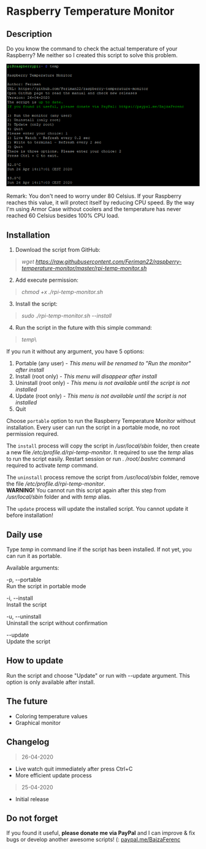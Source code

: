 # Raspberry Temperature Monitor

## Description

Do you know the command to check the actual temperature of your Raspberry? Me neither so I created this script to solve this problem.

![Screenshot](https://raw.githubusercontent.com/Feriman22/raspberry-temperature-monitor/master/raspberry-temperature-monitor-screenshot.png)

Remark: You don't need to worry under 80 Celsius. If your Raspberry reaches this value, it will protect itself by reducing CPU speed. By the way I'm using Armor Case without coolers and the temperature has never reached 60 Celsius besides 100% CPU load.

## Installation

1. Download the script from GitHub:
>*wget https://raw.githubusercontent.com/Feriman22/raspberry-temperature-monitor/master/rpi-temp-monitor.sh*
2. Add execute permission:
>*chmod +x ./rpi-temp-monitor.sh*
3. Install the script:
>*sudo ./rpi-temp-monitor.sh --install*
4. Run the script in the future with this simple command:
>*temp*\

If you run it without any argument, you have 5 options:
1. Portable (any user) - *This menu will be renamed to "Run the monitor" after install*
2. Install (root only) - *This menu will disappear after install*
3. Uninstall (root only) - *This menu is not available until the script is not installed*
4. Update (root only) - *This menu is not available until the script is not installed*
5. Quit

Choose `portable` option to run the Raspberry Temperature Monitor without installation. Every user can run the script in a portable mode, no root permission required.

The `install` process will copy the script in */usr/local/sbin* folder, then create a new file */etc/profile.d/rpi-temp-monitor*. It required to use the *temp* alias to run the script easily. Restart session or run *. /root/.bashrc* command required to activate *temp* command.

The `uninstall` process remove the script from */usr/local/sbin* folder, remove the file */etc/profile.d/rpi-temp-monitor*.\
**WARNING!** You cannot run this script again after this step from */usr/local/sbin* folder and with *temp* alias.

The `update` process will update the installed script. You cannot update it before installation!

## Daily use

Type *temp* in command line if the script has been installed. If not yet, you can run it as portable.

Available arguments:

-p, --portable\
  Run the script in portable mode

-i, --install\
  Install the script

-u, --uninstall\
  Uninstall the script without confirmation
  
--update\
  Update the script

## How to update

Run the script and choose "Update" or run with --update argument. This option is only available after install.

## The future

- Coloring temperature values
- Graphical monitor

## Changelog

>26-04-2020
- Live watch quit immediately after press Ctrl+C
- More efficient update process

>25-04-2020
- Initial release

## Do not forget

If you found it useful, **please donate me via PayPal** and I can improve & fix bugs or develop another awesome scripts! (:
[paypal.me/BajzaFerenc](https://www.paypal.me/BajzaFerenc)
